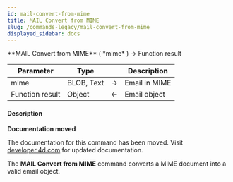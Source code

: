 ```yaml
---
id: mail-convert-from-mime
title: MAIL Convert from MIME
slug: /commands-legacy/mail-convert-from-mime
displayed_sidebar: docs
---
```


<!--REF #_command_.MAIL Convert from MIME.Syntax-->**MAIL Convert from MIME** ( *mime* ) -> Function result<!-- END REF-->
<!--REF #_command_.MAIL Convert from MIME.Params-->
| Parameter | Type |  | Description |
| --- | --- | --- | --- |
| mime | BLOB, Text | &rarr; | Email in MIME |
| Function result | Object | &larr; | Email object |

<!-- END REF-->

#### Description 



**Documentation moved**

The documentation for this command has been moved. Visit [developer.4d.com](https://developer.4d.com/docs/API/EmailObjectClass.html#mail-convert-from-mime) for updated documentation.

The **MAIL Convert from MIME** command converts a MIME document into a valid email object. 
